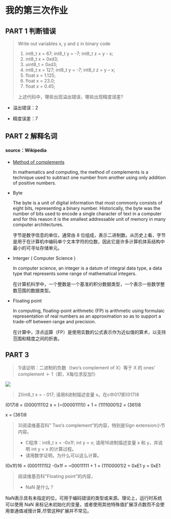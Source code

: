 # **我的第三次作业**
## **PART 1 判断错误**

>Write out variables x, y and z in binary code
>1) int8_t x = 67; int8_t y = -7; int8_t z = y - x;
>2) int8_t x = 0xd3;
>3) uint8_t = 0xd3;
>4) int8_t x = 127; int8_t y = -7; int8_t z = y – x;
>5) float x = 1.125;
>6) float x = 23.0;
>7) float x = 0.45;
>
>上述代码中，哪些出现溢出错误，哪些出现精度误差?

* 溢出错误：2

* 精度误差：7


## **PART 2 解释名词**

#### source：Wikipedia
* [Method of complements](https://en.wikipedia.org/wiki/Method_of_complements)

    In mathematics and computing, the method of complements is a technique used to subtract one number from another using only addition of positive numbers.


* Byte

    The byte is a unit of digital information that most commonly consists of eight bits, representing a binary number.  Historically, the byte was the number of bits used to encode a single character of text in a computer and for this reason it is the smallest addressable unit of memory in many computer architectures.
    
    字节是数字信息的单位，通常由 8 位组成，表示二进制数。从历史上看，字节是用于在计算机中编码单个文本字符的位数，因此它是许多计算机体系结构中最小的可寻址存储单元。

* Interger ( Computer Science )

    In computer science, an integer is a datum of integral data type, a data type that represents some range of mathematical integers.  

     在计算机科学中，一个整数是一个基准的积分数据类型，一个表示一些数学整数范围的数据类型。

* Floating point

    In computing, floating-point arithmetic (FP) is arithmetic using formulaic representation of real numbers as an approximation so as to support a trade-off between range and precision. 

    在计算中，浮点运算（FP）是使用实数的公式表示作为近似值的算术，以支持范围和精度之间的折衷。

## PART 3 
>1)请证明：二进制的负数（two‘s complement of X）等于 X 的 ones’ complement ＋ 1（即，X每位求反加1）

![](http://ww1.sinaimg.cn/large/88a3931agy1fw3kg47emmj22io1w0u0x.jpg)

>2)Int8_t x = - 017; 请用8进制描述变量 x。在c中017即(017)8

 (017)8 = (00001111)2 
 x = (~(00001111)) + 1 = (11110001)2 = (361)8
  
 x = (361)8

>3)阅读维基百科” Two‘s complement”的内容，特别是Sign extension小节内容。
>
>* C程序：int8_t x = -0x1f; int y = x; 请用16进制描述变量 x 和 y，并说明 int y = x 的计算过程。
>* 请用数学证明，为什么可以这么计算。

(0x1f)16 = (00011111)2
-0x1f = ~00011111 + 1 = (11100001)2 = 0xE1
y = 0xE1

    
>阅读维基百科"Floating point”的内容，
>* NaN 是什么？

NaN表示具有未指定的位，可用于编码错误的类型或来源。理论上，运行时系统可以使用 NaN 来标记未初始化的变量，或者使用其他特殊值扩展浮点数而不会使用普通值减慢计算,尽管这种扩展并不常见。